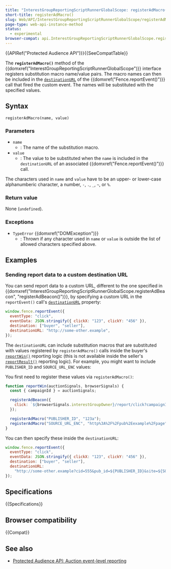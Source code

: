 ```yaml
---
title: "InterestGroupReportingScriptRunnerGlobalScope: registerAdMacro() method"
short-title: registerAdMacro()
slug: Web/API/InterestGroupReportingScriptRunnerGlobalScope/registerAdMacro
page-type: web-api-instance-method
status:
  - experimental
browser-compat: api.InterestGroupReportingScriptRunnerGlobalScope.registerAdMacro
---
```


{{APIRef("Protected Audience API")}}{{SeeCompatTable}}

The **`registerAdMacro()`** method of the
{{domxref("InterestGroupReportingScriptRunnerGlobalScope")}} interface registers substitution macro name/value pairs. The macro names can then be included in the
[`destinationURL`](/en-US/docs/Web/API/Fence/reportEvent#destinationurl) of the {{domxref("Fence.reportEvent()")}} call that fired the custom event. The names will be substituted with the specified values.

## Syntax

```js-nolint
registerAdMacro(name, value)
```

### Parameters

- `name`
  - : The name of the substitution macro.
- `value`
  - : The value to be substituted when the `name` is included in the `destinationURL` of an associated {{domxref("Fence.reportEvent()")}} call.

The characters used in `name` and `value` have to be an upper- or lower-case alphanumberic character, a number, `-`, `.`, `_`, `~`, or `%`.

### Return value

None (`undefined`).

### Exceptions

- `TypeError` {{domxref("DOMException")}}
  - : Thrown if any character used in `name` or `value` is outside the list of allowed characters specified above.

## Examples

### Sending report data to a custom destination URL

You can send report data to a custom URL, different to the one specified in {{domxref("InterestGroupReportingScriptRunnerGlobalScope.registerAdBeacon", "registerAdBeacon()")}}, by specifying a custom URL in the `reportEvent()` call's [`destinationURL`](/en-US/docs/Web/API/Fence/reportEvent#destinationurl) property:

```js
window.fence.reportEvent({
  eventType: "click",
  eventData: JSON.stringify({ clickX: "123", clickY: "456" }),
  destination: ["buyer", "seller"],
  destinationURL: "http://some-other.example",
});
```

The `destinationURL` can include substitution macros that are substituted with values registered by `registerAdMacro()` calls inside the buyer's [`reportWin()`](#) reporting logic (this is not available inside the seller's [`reportResult()`](#) reporting logic). For example, you might want to include `PUBLISHER_ID` and `SOURCE_URL_ENC` values:

You first need to register these values via `registerAdMacro()`:

```js
function reportWin(auctionSignals, browserSignals) {
  const { campaignId } = auctionSignals;

  registerAdBeacon({
    click: `${browserSignals.interestGroupOwner}/report/click?campaignId=${campaignId}`,
  });

  registerAdMacro("PUBLISHER_ID", "123a");
  registerAdMacro("SOURCE_URL_ENC", "http%3A%2F%2Fpub%2Eexample%2Fpage");
}
```

You can then specify these inside the `destinationURL`:

```js
window.fence.reportEvent({
  eventType: "click",
  eventData: JSON.stringify({ clickX: "123", clickY: "456" }),
  destination: ["buyer", "seller"],
  destinationURL:
    "http://some-other.example?cid=555&pub_id=${PUBLISHER_ID}&site=${SOURCE_URL_ENC}&t=123'",
});
```

## Specifications

{{Specifications}}

## Browser compatibility

{{Compat}}

## See also

- [Protected Audience API: Auction event-level reporting](/en-US/docs/Web/API/Protected_Audience_API/Auction_event-level_reporting)
